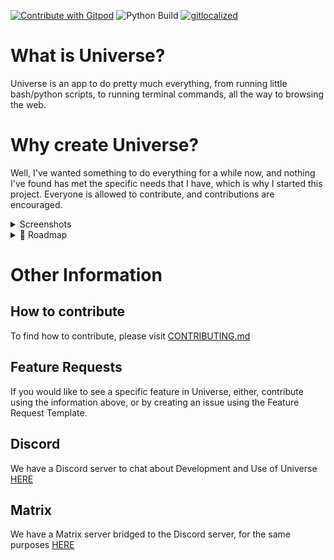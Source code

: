 <a href="https://gitpod.io/github.com/LinuxGamer/Universe"><img src="https://img.shields.io/badge/Contribute%20with-Gitpod-908a85?logo=gitpod" alt="Contribute with Gitpod" /></a>
<img src="https://github.com/LinuxGamer/Universe/actions/workflows/python-app.yml/badge.svg" alt="Python Build" />
[![gitlocalized ](https://gitlocalize.com/repo/8112/whole_project/badge.svg)](https://gitlocalize.com/repo/8112/whole_project?utm_source=badge)
<br>

# What is Universe?
Universe is an app to do pretty much everything, from running little bash/python scripts, to running terminal commands, all the way to browsing the web.

# Why create Universe?
Well, I've wanted something to do everything for a while now, and nothing I've found has met the specific needs that I have, which is why I started this project. Everyone is allowed to contribute, and contributions are encouraged.

<details>
<summary>Screenshots</summary>

![Home Screen of Universe](Screenies/universe-screenie1.png "Home Screen of Universe")
![App Launcher Of Universe](Screenies/universe-screenie2.png "App Launcher of Universe")
</details>




<details>
<summary>📁 Roadmap</summary>
<br>

   | Task | Status | Expected Release |
   | :--- | :--- | :--- |
   | Add window | Done | v0.1.0-alpha |
   | Add app launcher | Started | v1.0 |
   | Add script tab | Not Started | v2.0 |
   | Add run script buttons | Not Started | v2.0 |
   | Add terminal tab  | Not Started | v2.5 |


<br>
</details>


# Other Information
## How to contribute
To find how to contribute, please visit [CONTRIBUTING.md](CONTRIBUTING.md)

## Feature Requests
If you would like to see a specific feature in Universe, either, contribute using the information above, or by creating an issue using the Feature Request Template.

## Discord
We have a Discord server to chat about Development and Use of Universe [HERE](https://discord.gg/U6jB22kvYz)

## Matrix
We have a Matrix server bridged to the Discord server, for the same purposes [HERE](https://matrix.to/#/#universe-app:matrix.org)
